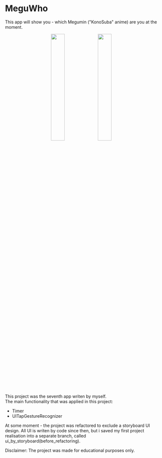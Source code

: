 # MeguWho
 This app will show you - which Megumin ("KonoSuba" anime) are you at the moment.
 
<p align="center">
<img src="https://user-images.githubusercontent.com/82824022/211196413-66daa753-e764-4656-8ecf-8c9970fd476c.PNG" width=30% height=30%>  <img src="https://user-images.githubusercontent.com/82824022/211196419-b4e294e6-a012-4e55-910d-38bcb0aeec29.PNG" width=30% height=30%>
</p>

This project was the seventh app writen by myself.\
The main functionality that was applied in this project:
- Timer
- UITapGestureRecognizer

At some moment - the project was refactored to exclude a storyboard UI design. All UI is writen by code since then, but i saved my first project realisation into a separate branch, called ui_by_storyboard(before_refactoring).

Disclaimer:
The project was made for educational purposes only.
